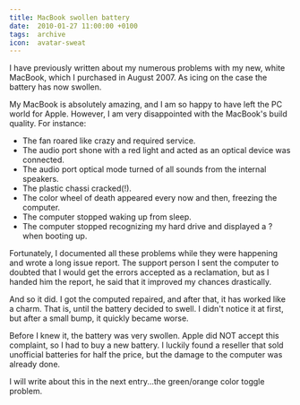 ```yaml
---
title: MacBook swollen battery
date:  2010-01-27 11:00:00 +0100
tags:  archive
icon:  avatar-sweat
---
```


I have previously written about my numerous problems with my new, white MacBook,
which I purchased in August 2007. As icing on the case the battery has now swollen.

My MacBook is absolutely amazing, and I am so happy to have left the PC world for
Apple. However, I am very disappointed with the MacBook's build quality. For instance:

* The fan roared like crazy and required service.
* The audio port shone with a red light and acted as an optical device was connected.
* The audio port optical mode turned of all sounds from the internal speakers.
* The plastic chassi cracked(!).
* The color wheel of death appeared every now and then, freezing the computer.
* The computer stopped waking up from sleep.
* The computer stopped recognizing my hard drive and displayed a ? when booting up.

Fortunately, I documented all these problems while they were happening and wrote a
long issue report. The support person I sent the computer to doubted that I would
get the errors accepted as a reclamation, but as I handed him the report, he said
that it improved my chances drastically.

And so it did. I got the computed repaired, and after that, it has worked like a charm.
That is, until the battery decided to swell. I didn't notice it at first, but after a
small bump, it quickly became worse.

Before I knew it, the battery was very swollen. Apple did NOT accept this complaint,
so I had to buy a new battery. I luckily found a reseller that sold unofficial batteries
for half the price, but the damage to the computer was already done.

I will write about this in the next entry...the green/orange color toggle problem.
